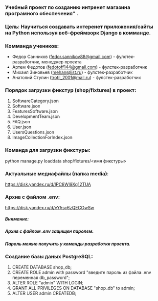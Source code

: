 ### Учебный проект по созданию интренет магазина програмного обеспечения" .

### Цель: Научиться создавать интеренет приложения/сайты на Python используя веб-фреймворк Django в комманде.

### Комманда учеников:
- Федор Санников (fedor.sannikov88@gmail.com) - фулстек-разработчик, менеджер проекта 
- Артем Федотов (fedotoff144@gmail.com) - фулстек-разработчик 
- Михаил Зиновьев (mehan@list.ru) - фулстек-разработчик 
- Анатолий Ступин (trotil_2001@mail.ru) - фулстек-разработчик

### Порядок загрузки фикстур (shop/fixtures) в проект:

1. SoftwareCategory.json
2. Software.json
3. FeaturesSoftware.json
4. DevelopmentTeam.json
5. FAQ.json
6. User.json
7. UsersQuestions.json
8. ImageCollectionForIndex.json

### Команда для загрузки фикстуры:
python manage.py loaddata shop/fixtures/<имя фикстуры>

### Актуальные медиафайлы (папка media):
https://disk.yandex.ru/d/IPC8WI9Xg12TUA

### Архив с файлом .env:
https://disk.yandex.ru/d/eY5sc6zQECOwSw

##### Внимание:
##### Архив с файлом .env защищен паролем.
##### Пароль можно получить у команды разработки проекта.

### Создание базы даных PostgreSQL:
1. CREATE DATABASE shop_db;
2. CREATE ROLE admin with password "введите пароль из файла .env переменная db_password";
3. ALTER ROLE "admin" WITH LOGIN;
4. GRANT ALL PRIVILEGES ON DATABASE "shop_db" to admin;
5. ALTER USER admin CREATEDB;
